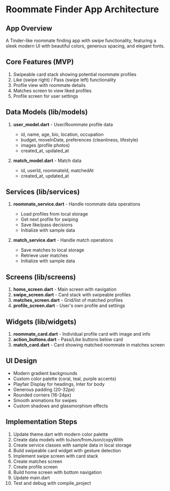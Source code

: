 # Roommate Finder App Architecture

## App Overview
A Tinder-like roommate finding app with swipe functionality, featuring a sleek modern UI with beautiful colors, generous spacing, and elegant fonts.

## Core Features (MVP)
1. Swipeable card stack showing potential roommate profiles
2. Like (swipe right) / Pass (swipe left) functionality
3. Profile view with roommate details
4. Matches screen to view liked profiles
5. Profile screen for user settings

## Data Models (lib/models)
1. **user_model.dart** - User/Roommate profile data
   - id, name, age, bio, location, occupation
   - budget, moveInDate, preferences (cleanliness, lifestyle)
   - images (profile photos)
   - created_at, updated_at

2. **match_model.dart** - Match data
   - id, userId, roommateId, matchedAt
   - created_at, updated_at

## Services (lib/services)
1. **roommate_service.dart** - Handle roommate data operations
   - Load profiles from local storage
   - Get next profile for swiping
   - Save like/pass decisions
   - Initialize with sample data

2. **match_service.dart** - Handle match operations
   - Save matches to local storage
   - Retrieve user matches
   - Initialize with sample data

## Screens (lib/screens)
1. **home_screen.dart** - Main screen with navigation
2. **swipe_screen.dart** - Card stack with swipeable profiles
3. **matches_screen.dart** - Grid/list of matched profiles
4. **profile_screen.dart** - User's own profile and settings

## Widgets (lib/widgets)
1. **roommate_card.dart** - Individual profile card with image and info
2. **action_buttons.dart** - Pass/Like buttons below card
3. **match_card.dart** - Card showing matched roommate in matches screen

## UI Design
- Modern gradient backgrounds
- Custom color palette (coral, teal, purple accents)
- Playfair Display for headings, Inter for body
- Generous padding (20-32px)
- Rounded corners (16-24px)
- Smooth animations for swipes
- Custom shadows and glassmorphism effects

## Implementation Steps
1. Update theme.dart with modern color palette
2. Create data models with toJson/fromJson/copyWith
3. Create service classes with sample data in local storage
4. Build swipeable card widget with gesture detection
5. Implement swipe screen with card stack
6. Create matches screen
7. Create profile screen
8. Build home screen with bottom navigation
9. Update main.dart
10. Test and debug with compile_project
